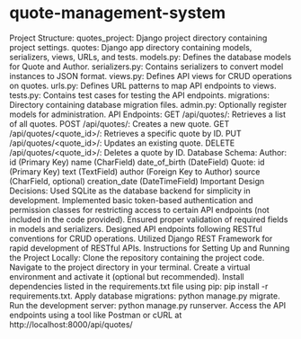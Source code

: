# quote-management-system
Project Structure:
quotes_project: Django project directory containing project settings.
quotes: Django app directory containing models, serializers, views, URLs, and tests.
models.py: Defines the database models for Quote and Author.
serializers.py: Contains serializers to convert model instances to JSON format.
views.py: Defines API views for CRUD operations on quotes.
urls.py: Defines URL patterns to map API endpoints to views.
tests.py: Contains test cases for testing the API endpoints.
migrations: Directory containing database migration files.
admin.py: Optionally register models for administration.
API Endpoints:
GET /api/quotes/: Retrieves a list of all quotes.
POST /api/quotes/: Creates a new quote.
GET /api/quotes/<quote_id>/: Retrieves a specific quote by ID.
PUT /api/quotes/<quote_id>/: Updates an existing quote.
DELETE /api/quotes/<quote_id>/: Deletes a quote by ID.
Database Schema:
Author:
id (Primary Key)
name (CharField)
date_of_birth (DateField)
Quote:
id (Primary Key)
text (TextField)
author (Foreign Key to Author)
source (CharField, optional)
creation_date (DateTimeField)
Important Design Decisions:
Used SQLite as the database backend for simplicity in development.
Implemented basic token-based authentication and permission classes for restricting access to certain API endpoints (not included in the code provided).
Ensured proper validation of required fields in models and serializers.
Designed API endpoints following RESTful conventions for CRUD operations.
Utilized Django REST Framework for rapid development of RESTful APIs.
Instructions for Setting Up and Running the Project Locally:
Clone the repository containing the project code.
Navigate to the project directory in your terminal.
Create a virtual environment and activate it (optional but recommended).
Install dependencies listed in the requirements.txt file using pip: pip install -r requirements.txt.
Apply database migrations: python manage.py migrate.
Run the development server: python manage.py runserver.
Access the API endpoints using a tool like Postman or cURL at http://localhost:8000/api/quotes/
